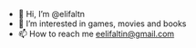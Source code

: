 - 👋 Hi, I’m @elifaltn
- 👀 I’m interested in games, movies and books
- 📫 How to reach me eelifaltin@gmail.com

<!---
elifaltn/elifaltn is a ✨ special ✨ repository because its `README.md` (this file) appears on your GitHub profile.
You can click the Preview link to take a look at your changes.
--->

